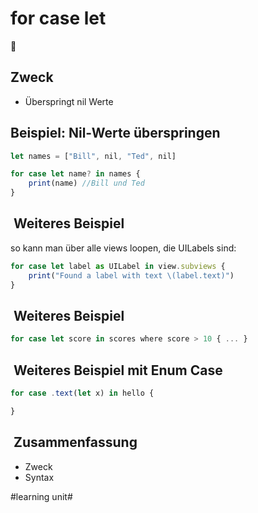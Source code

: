 # for case let
🔁

## Zweck

- Überspringt nil Werte

## Beispiel: Nil-Werte überspringen

```js
let names = ["Bill", nil, "Ted", nil]

for case let name? in names {
    print(name) //Bill und Ted
}
```

##  Weiteres Beispiel
so kann man über alle views loopen, die UILabels sind:

```js
for case let label as UILabel in view.subviews {
    print("Found a label with text \(label.text)")
}
```

##  Weiteres Beispiel

```js
for case let score in scores where score > 10 { ... }
```

##  Weiteres Beispiel mit Enum Case

```js
for case .text(let x) in hello {

}
```
##  Zusammenfassung
- Zweck
- Syntax

#learning unit#